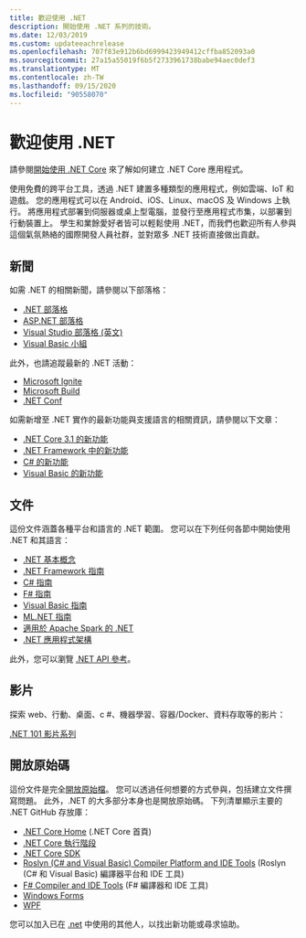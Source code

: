```yaml
---
title: 歡迎使用 .NET
description: 開始使用 .NET 系列的技術。
ms.date: 12/03/2019
ms.custom: updateeachrelease
ms.openlocfilehash: 707f83e912b6bd6999423949412cffba852093a0
ms.sourcegitcommit: 27a15a55019f6b5f2733961738babe94aec0def3
ms.translationtype: MT
ms.contentlocale: zh-TW
ms.lasthandoff: 09/15/2020
ms.locfileid: "90558070"
---
```

# <a name="welcome-to-net"></a>歡迎使用 .NET

請參閱[開始使用 .NET Core](core/get-started.md) 來了解如何建立 .NET Core 應用程式。

使用免費的跨平台工具，透過 .NET 建置多種類型的應用程式，例如雲端、IoT 和遊戲。 您的應用程式可以在 Android、iOS、Linux、macOS 及 Windows 上執行。 將應用程式部署到伺服器或桌上型電腦，並發行至應用程式市集，以部署到行動裝置上。 學生和業餘愛好者皆可以輕鬆使用 .NET，而我們也歡迎所有人參與這個氣氛熱絡的國際開發人員社群，並對眾多 .NET 技術直接做出貢獻。

## <a name="news"></a>新聞

如需 .NET 的相關新聞，請參閱以下部落格：

- [.NET 部落格](https://devblogs.microsoft.com/dotnet/)
- [ASP.NET 部落格](https://devblogs.microsoft.com/aspnet/)
- [Visual Studio 部落格 (英文)](https://devblogs.microsoft.com/visualstudio/)
- [Visual Basic 小組](https://devblogs.microsoft.com/vbteam/)

此外，也請追蹤最新的 .NET 活動：

- [Microsoft Ignite](https://www.microsoft.com/ignite)
- [Microsoft Build](https://www.microsoft.com/build)
- [.NET Conf](https://www.dotnetconf.net/)

如需新增至 .NET 實作的最新功能與支援語言的相關資訊，請參閱以下文章：

- [.NET Core 3.1 的新功能](core/whats-new/dotnet-core-3-1.md)
- [.NET Framework 中的新功能](framework/whats-new/index.md)
- [C# 的新功能](./csharp/whats-new/csharp-9.md)
- [Visual Basic 的新功能](visual-basic/whats-new/index.md)

## <a name="documentation"></a>文件

這份文件涵蓋各種平台和語言的 .NET 範圍。 您可以在下列任何各節中開始使用 .NET 和其語言：

- [.NET 基本概念](fundamentals/index.yml)
- [.NET Framework 指南](framework/index.yml)
- [C# 指南](csharp/index.yml)
- [F# 指南](fsharp/index.yml)
- [Visual Basic 指南](visual-basic/index.yml)
- [ML.NET 指南](machine-learning/index.yml)
- [適用於 Apache Spark 的 .NET](spark/index.yml)
- [.NET 應用程式架構](architecture/index.yml)

此外，您可以瀏覽 [.NET API 參考](../api/index.md)。

## <a name="videos"></a>影片

探索 web、行動、桌面、c #、機器學習、容器/Docker、資料存取等的影片：

[.NET 101 影片系列](https://dotnet.microsoft.com/learn/videos)

## <a name="open-source"></a>開放原始碼

這份文件是完全[開放原始檔](https://github.com/dotnet/docs)。 您可以透過任何想要的方式參與，包括建立文件撰寫問題。 此外，.NET 的大多部分本身也是開放原始碼。 下列清單顯示主要的 .NET GitHub 存放庫：

- [.NET Core Home](https://github.com/dotnet/core) (.NET Core 首頁)
- [.NET Core 執行階段](https://github.com/dotnet/runtime)
- [.NET Core SDK](https://github.com/dotnet/sdk)
- [Roslyn (C# and Visual Basic) Compiler Platform and IDE Tools](https://github.com/dotnet/roslyn) (Roslyn (C# 和 Visual Basic) 編譯器平台和 IDE 工具)
- [F# Compiler and IDE Tools](https://github.com/dotnet/fsharp) (F# 編譯器和 IDE 工具)
- [Windows Forms](https://github.com/dotnet/winforms)
- [WPF](https://github.com/dotnet/wpf)

您可以加入已在 [.net](https://dotnet.microsoft.com/platform/community) 中使用的其他人，以找出新功能或尋求協助。
